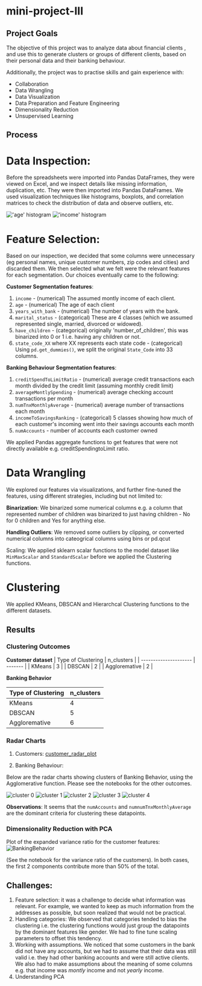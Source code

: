 # mini-project-III

## Project Goals

The objective of this project was to analyze data about financial clients , and use this to generate clusters or groups of different clients, based on their personal data and their banking behaviour. 

Additionally, the project was to practise skills and gain experience with: 

- Collaboration 
- Data Wrangling
- Data Visualization
- Data Preparation and Feature Engineering
- Dimensionality Reduction
- Unsupervised Learning

## Process
# Data Inspection:

Before the spreadsheets were imported into Pandas DataFrames, they were viewed on Excel, and we inspect details like missing information, duplication, etc. They were then imported into Pandas DataFrames. We used visualization techniques like histograms, boxplots, and correlation matrices to check the distribution of data and observe outliers, etc.

!['age' histogram](images/age_histogram.png "Distribution of age")
!['income' histogram](images/income_histogram.png "Distribution of income")


# Feature Selection:
Based on our inspection, we decided that some columns were unnecessary (eg personal names, unique customer numbers, zip codes and cities) and discarded them. We then selected what we felt were the relevant features for each segmentation. Our choices eventually came to the following:

**Customer Segmentation features**:
1. `income` - (numerical) The assumed montly income of each client.
2. `age` - (numerical) The age of each client 
3. `years_with_bank` - (numerical) The number of years with the bank.
4. `marital_status` - (categorical) These are 4 classes (which we assumed represented single, married, divorced or widowed).
5. `have_children` - (categorical) originally 'number_of_children', this was binarized into 0 or 1 i.e. having any children or not.
6. `state_code_XX` where XX represents each state code - (categorical) Using `pd.get_dummies()`, we split the original `State_Code` into 33 columns.

**Banking Behaviour Segmentation features**:
1. `creditSpendToLimitRatio` - (numerical) average credit transactions each month divided by the credit limit (assuming monthly credit limit)
2. `averageMontlySpending` - (numerical) average checking account transactions per month
3. `numTnxMonthlyAverage` - (numerical) average number of transactions each month
4. `incomeToSavingsRanking` - (categorical) 5 classes showing how much of each customer's incoming went into their savings accounts each month
5. `numAccounts` - number of accounts each customer owned

We applied Pandas aggregate functions to get features that were not directly available e.g. creditSpendingtoLimit ratio.

# Data Wrangling

We explored our features via visualizations, and further fine-tuned the features, using different strategies, including but not limited to:

**Binarization**: We binarized some numerical columns e.g. a column that represented number of children was binarized to just having children - No for 0 children and Yes for anything else.

**Handling Outliers**: We removed some outliers by clipping, or converted numerical columns into cateogrical columns using bins or pd.qcut

Scaling: We applied sklearn scalar functions to the model dataset like `MinMaxScalar` and `StandardScalar` before we applied the Clustering functions.

# Clustering

We applied KMeans, DBSCAN and Hierarchcal Clustering functions to the different datasets.

## Results
### Clustering Outcomes

**Customer dataset**
| Type of Clustering    | n_clusters |
| --------------------- | ------- |
| KMeans                | 3       |
| DBSCAN                | 2       |
| Aggloremative         | 2       |


**Banking Behavior**

| Type of Clustering    | n_clusters |
| --------------------- | ------- |
| KMeans                | 4       |
| DBSCAN                | 5       |
| Aggloremative         | 6       |

### Radar Charts

1. Customers:
[customer_radar_plot](images/radar_plot_customers.jpg  "Customer Radar Plot")


2. Banking Behaviour:

Below are the radar charts showing clusters of Banking Behavior, using the Agglomerative function. Please see the notebooks for the other outcomes. 

![cluster 0](images/cluster0.png "Cluster 0")
![cluster 1](images/cluster1.png "Cluster 1")
![cluster 2](images/cluster2.png "Cluster 2")
![cluster 3](images/cluster3.png "Cluster 3")
![cluster 4](images/cluster4.png "Cluster 4")

**Observations**: It seems that the `numAccounts` and `numnumTnxMonthlyAverage` are the dominant criteria for clustering these datapoints.


### Dimensionality Reduction with PCA

Plot of the expanded variance ratio for the customer features:
![BankingBehavior](images/expanded_variance_ratio_banking_behavior.png "Expanded variance ratio")

(See the notebook for the variance ratio of the customers). In both cases, the first 2 components contribute more than 50% of the total. 

## Challenges:
1. Feature selection: it was a challenge to decide what information was relevant. For example, we wanted to keep as much information from the addresses as possible, but soon realized that would not be practical.
2. Handling categories: We observed that categories tended to bias the clustering i.e. the clustering functions would just group the datapoints by the dominant features like gender. We had to fine tune scaling parameters to offset this tendency.
3. Working with assumptions. We noticed that some customers in the bank did not have any accounts, but we had to assume that their data was still valid i.e. they had other banking accounts and were still active clients. We also had to make assumptions about the meaning of some columns e.g. that income was *montly* income and not *yearly* income. 
4. Understanding PCA



